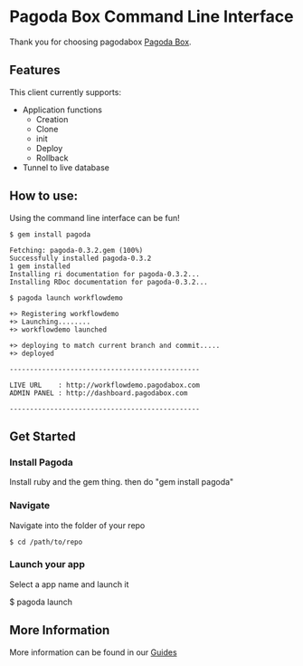 # Pagoda Box Command Line Interface

Thank you for choosing pagodabox [Pagoda Box](http://www.pagodabox.com).

## Features

This client currently supports:

* Application functions
  * Creation
  * Clone
  * init
  * Deploy
  * Rollback
* Tunnel to live database

## How to use:

Using the command line interface can be fun!

    $ gem install pagoda

    Fetching: pagoda-0.3.2.gem (100%)
    Successfully installed pagoda-0.3.2
    1 gem installed
    Installing ri documentation for pagoda-0.3.2...
    Installing RDoc documentation for pagoda-0.3.2...

    $ pagoda launch workflowdemo
   
    +> Registering workflowdemo
    +> Launching........  
    +> workflowdemo launched
   
    +> deploying to match current branch and commit.....  
    +> deployed
   
    -----------------------------------------------
   
    LIVE URL    : http://workflowdemo.pagodabox.com
    ADMIN PANEL : http://dashboard.pagodabox.com
   
    -----------------------------------------------


## Get Started

### Install Pagoda

Install ruby and the gem thing. then do "gem install pagoda"

### Navigate

Navigate into the folder of your repo

	$ cd /path/to/repo

### Launch your app

Select a app name and launch it

  $ pagoda launch <appname>


## More Information

More information can be found in our [Guides](http://guides.pagodabox.com/getting-started/pagoda-terminal-client)

